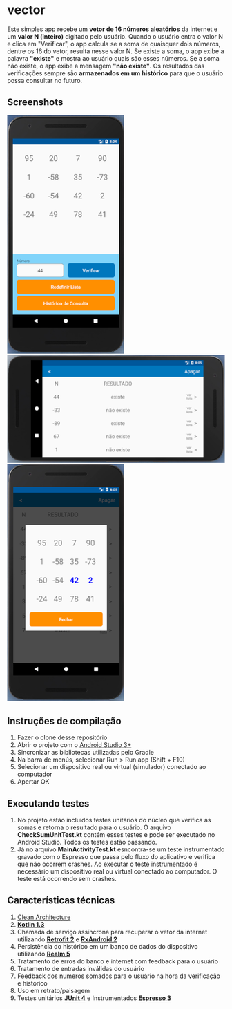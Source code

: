 # vector

Este simples app recebe um **vetor de 16 números aleatórios** da internet e um **valor N (inteiro)** digitado pelo usuário.
Quando o usuário entra o valor N e clica em "Verificar", o app calcula se a soma de quaisquer dois números, dentre os 16 do vetor, resulta nesse valor N.
Se existe a soma, o app exibe a palavra **"existe"** e mostra ao usuário quais são esses números.
Se a soma não existe, o app exibe a mensagem **"não existe"**.
Os resultados das verificações sempre são **armazenados em um histórico** para que o usuário possa consultar no futuro.

## Screenshots
![Main Screen](images/main.png)
![History Screen](images/history.png)
![History Details](images/detail.png)

## Instruções de compilação
1. Fazer o clone desse repositório
2. Abrir o projeto com o [Android Studio 3+](https://developer.android.com/studio/?hl=pt-br)
3. Sincronizar as bibliotecas utilizadas pelo Gradle
4. Na barra de menús, selecionar Run > Run app (Shift + F10)
5. Selecionar um dispositivo real ou virtual (simulador) conectado ao computador 
6. Apertar OK

## Executando testes
1. No projeto estão incluídos testes unitários do núcleo que verifica as somas e retorna o resultado para o usuário. O arquivo **CheckSumUnitTest.kt** contém esses testes e pode ser executado no Android Studio. Todos os testes estão passando.
2. Já no arquivo **MainActivityTest.kt** esncontra-se um teste instrumentado gravado com o Espresso que passa pelo fluxo do aplicativo e verifica que não ocorrem crashes.
Ao executar o teste instrumentado é necessário um dispositivo real ou virtual conectado ao computador. O teste está ocorrendo sem crashes.

## Características técnicas

1. [Clean Architecture](https://link.medium.com/ZIkR8dmzOT)
1. [**Kotlin 1.3**](https://kotlinlang.org/)
1. Chamada de serviço assíncrona para recuperar o vetor da internet utilizando [**Retrofit 2**](https://square.github.io/retrofit/) e [**RxAndroid 2**](https://github.com/ReactiveX/RxAndroid)
3. Persistência do histórico em um banco de dados do dispositivo utilizando [**Realm 5**](https://realm.io/blog/realm-for-android/)
4. Tratamento de erros do banco e internet com feedback para o usuário
5. Tratamento de entradas inválidas do usuário
6. Feedback dos numeros somados para o usuário na hora da verificação e histórico
7. Uso em retrato/paisagem
8. Testes unitários [**JUnit 4**](https://junit.org/junit4/) e Instrumentados [**Espresso 3**](https://developer.android.com/training/testing/espresso/)

